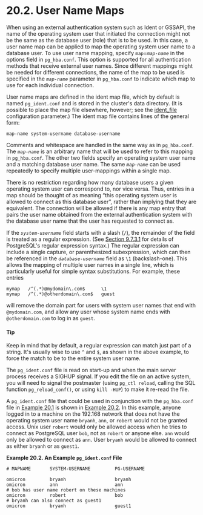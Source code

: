 # 20.2. User Name Maps

When using an external authentication system such as Ident or GSSAPI, the name of the operating system user that initiated the connection might not be the same as the database user \(role\) that is to be used. In this case, a user name map can be applied to map the operating system user name to a database user. To use user name mapping, specify `map`=_`map-name`_ in the options field in `pg_hba.conf`. This option is supported for all authentication methods that receive external user names. Since different mappings might be needed for different connections, the name of the map to be used is specified in the _`map-name`_ parameter in `pg_hba.conf` to indicate which map to use for each individual connection.

User name maps are defined in the ident map file, which by default is named `pg_ident.conf` and is stored in the cluster's data directory. \(It is possible to place the map file elsewhere, however; see the [ident\_file](https://www.postgresql.org/docs/12/runtime-config-file-locations.html#GUC-IDENT-FILE) configuration parameter.\) The ident map file contains lines of the general form:

```text
map-name system-username database-username
```

Comments and whitespace are handled in the same way as in `pg_hba.conf`. The _`map-name`_ is an arbitrary name that will be used to refer to this mapping in `pg_hba.conf`. The other two fields specify an operating system user name and a matching database user name. The same _`map-name`_ can be used repeatedly to specify multiple user-mappings within a single map.

There is no restriction regarding how many database users a given operating system user can correspond to, nor vice versa. Thus, entries in a map should be thought of as meaning “this operating system user is allowed to connect as this database user”, rather than implying that they are equivalent. The connection will be allowed if there is any map entry that pairs the user name obtained from the external authentication system with the database user name that the user has requested to connect as.

If the _`system-username`_ field starts with a slash \(`/`\), the remainder of the field is treated as a regular expression. \(See [Section 9.7.3.1](https://www.postgresql.org/docs/12/functions-matching.html#POSIX-SYNTAX-DETAILS) for details of PostgreSQL's regular expression syntax.\) The regular expression can include a single capture, or parenthesized subexpression, which can then be referenced in the _`database-username`_ field as `\1` \(backslash-one\). This allows the mapping of multiple user names in a single line, which is particularly useful for simple syntax substitutions. For example, these entries

```text
mymap   /^(.*)@mydomain\.com$      \1
mymap   /^(.*)@otherdomain\.com$   guest
```

will remove the domain part for users with system user names that end with `@mydomain.com`, and allow any user whose system name ends with `@otherdomain.com` to log in as `guest`.

#### Tip

Keep in mind that by default, a regular expression can match just part of a string. It's usually wise to use `^` and `$`, as shown in the above example, to force the match to be to the entire system user name.

The `pg_ident.conf` file is read on start-up and when the main server process receives a SIGHUP signal. If you edit the file on an active system, you will need to signal the postmaster \(using `pg_ctl reload`, calling the SQL function `pg_reload_conf()`, or using `kill -HUP`\) to make it re-read the file.

A `pg_ident.conf` file that could be used in conjunction with the `pg_hba.conf` file in [Example 20.1](https://www.postgresql.org/docs/12/auth-pg-hba-conf.html#EXAMPLE-PG-HBA.CONF) is shown in [Example 20.2](https://www.postgresql.org/docs/12/auth-username-maps.html#EXAMPLE-PG-IDENT.CONF). In this example, anyone logged in to a machine on the 192.168 network that does not have the operating system user name `bryanh`, `ann`, or `robert` would not be granted access. Unix user `robert` would only be allowed access when he tries to connect as PostgreSQL user `bob`, not as `robert` or anyone else. `ann` would only be allowed to connect as `ann`. User `bryanh` would be allowed to connect as either `bryanh` or as `guest1`.

**Example 20.2. An Example `pg_ident.conf` File**

```text
# MAPNAME       SYSTEM-USERNAME         PG-USERNAME

omicron         bryanh                  bryanh
omicron         ann                     ann
# bob has user name robert on these machines
omicron         robert                  bob
# bryanh can also connect as guest1
omicron         bryanh                  guest1
```


